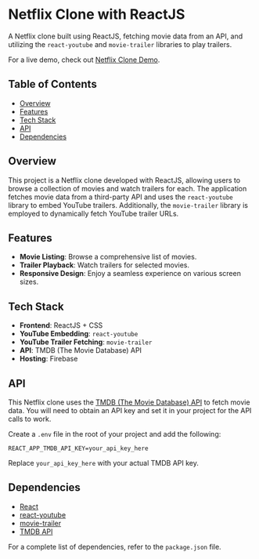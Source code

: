 # Netflix Clone with ReactJS

A Netflix clone built using ReactJS, fetching movie data from an API, and utilizing the `react-youtube` and `movie-trailer` libraries to play trailers.

For a live demo, check out [Netflix Clone Demo](https://netflixbyvaishali.web.app).

## Table of Contents

- [Overview](#overview)
- [Features](#features)
- [Tech Stack](#tech-stack)
- [API](#api)
- [Dependencies](#dependencies)

## Overview

This project is a Netflix clone developed with ReactJS, allowing users to browse a collection of movies and watch trailers for each. The application fetches movie data from a third-party API and uses the `react-youtube` library to embed YouTube trailers. Additionally, the `movie-trailer` library is employed to dynamically fetch YouTube trailer URLs.

## Features

- **Movie Listing**: Browse a comprehensive list of movies.
- **Trailer Playback**: Watch trailers for selected movies.
- **Responsive Design**: Enjoy a seamless experience on various screen sizes.

## Tech Stack

- **Frontend**: ReactJS + CSS
- **YouTube Embedding**: `react-youtube`
- **YouTube Trailer Fetching**: `movie-trailer`
- **API**: TMDB (The Movie Database) API
- **Hosting**: Firebase

## API

This Netflix clone uses the [TMDB (The Movie Database) API](https://www.themoviedb.org/documentation/api) to fetch movie data. You will need to obtain an API key and set it in your project for the API calls to work.

Create a `.env` file in the root of your project and add the following:

```env
REACT_APP_TMDB_API_KEY=your_api_key_here
```

Replace `your_api_key_here` with your actual TMDB API key.

## Dependencies

- [React](https://reactjs.org/)
- [react-youtube](https://www.npmjs.com/package/react-youtube)
- [movie-trailer](https://www.npmjs.com/package/movie-trailer)
- [TMDB API](https://www.themoviedb.org/documentation/api)

For a complete list of dependencies, refer to the `package.json` file.

<!-- Master branch contains the original(first) hosted code, so don't change anything in it. -->
<!-- Main branch contains the latest changed code, and the latest build of hosted website -->
